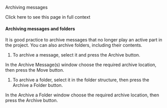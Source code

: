 Archiving messages

Click here to see this page in full context

####  Archiving messages and folders

It is good practice to archive messages that no longer play an active part in
the project. You can also archive folders, including their contents.

  1. To archive a message, select it and press the Archive button. 

In the Archive Message(s) window choose the required archive location, then
press the Move button.

  1. To archive a folder, select it in the folder structure, then press the Archive a Folder button. 

In the Archive a Folder window choose the required archive location, then
press the Archive button.

